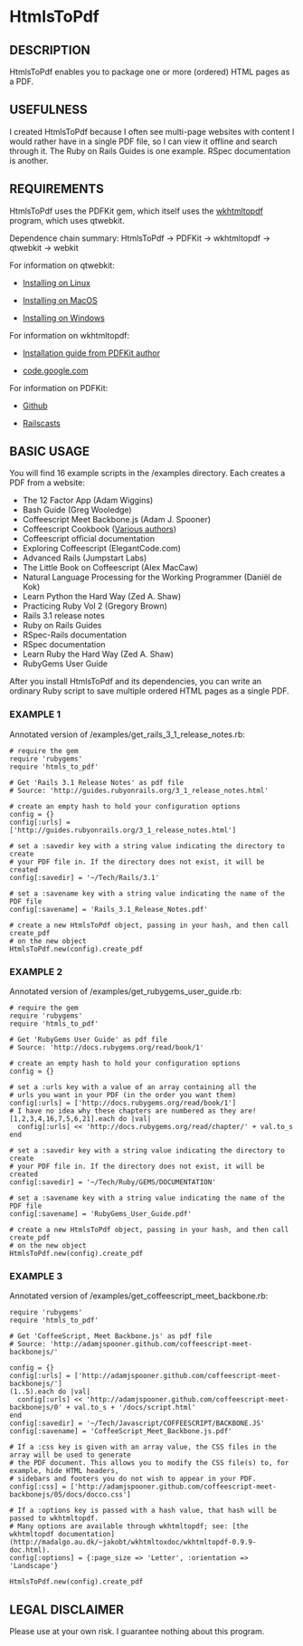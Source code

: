 # HtmlsToPdf

## DESCRIPTION

HtmlsToPdf enables you to package one or more (ordered) HTML pages as a PDF.

## USEFULNESS

I created HtmlsToPdf because I often see multi-page websites with content I would rather have in a single PDF file, so I can view it offline and search through it. The Ruby on Rails Guides is one example. RSpec documentation is another.

## REQUIREMENTS

HtmlsToPdf uses the PDFKit gem, which itself uses the [wkhtmltopdf](http://madalgo.au.dk/~jakobt/wkhtmltoxdoc/wkhtmltopdf-0.9.9-doc.html) program, which uses qtwebkit.

Dependence chain summary: HtmlsToPdf -> PDFKit -> wkhtmltopdf -> qtwebkit -> webkit

For information on qtwebkit:

- [Installing on Linux](http://trac.webkit.org/wiki/BuildingQtOnLinux)

- [Installing on MacOS](http://trac.webkit.org/wiki/BuildingQtOnOSX)

- [Installing on Windows](http://trac.webkit.org/wiki/BuildingQtOnWindows)

For information on wkhtmltopdf:

- [Installation guide from PDFKit author](https://github.com/pdfkit/PDFKit/wiki/Installing-WKHTMLTOPDF)

- [code.google.com](http://code.google.com/p/wkhtmltopdf/)

For information on PDFKit:

- [Github](https://github.com/pdfkit/PDFKit)

- [Railscasts](http://railscasts.com/episodes/220-pdfkit)

## BASIC USAGE

You will find 16 example scripts in the /examples directory. Each creates a PDF from a website:

- The 12 Factor App (Adam Wiggins)
- Bash Guide (Greg Wooledge)
- Coffeescript Meet Backbone.js (Adam J. Spooner)
- Coffeescript Cookbook ([Various authors](http://coffeescriptcookbook.com/authors))
- Coffeescript official documentation
- Exploring Coffeescript (ElegantCode.com)
- Advanced Rails (Jumpstart Labs)
- The Little Book on Coffeescript (Alex MacCaw)
- Natural Language Processing for the Working Programmer (Daniël de Kok)
- Learn Python the Hard Way (Zed A. Shaw)
- Practicing Ruby Vol 2 (Gregory Brown)
- Rails 3.1 release notes
- Ruby on Rails Guides
- RSpec-Rails documentation
- RSpec documentation
- Learn Ruby the Hard Way (Zed A. Shaw)
- RubyGems User Guide

After you install HtmlsToPdf and its dependencies, you can write an ordinary Ruby script to save multiple ordered HTML pages as a single PDF.

### EXAMPLE 1

Annotated version of /examples/get\_rails\_3\_1\_release\_notes.rb:

    # require the gem
    require 'rubygems'
    require 'htmls_to_pdf'

    # Get 'Rails 3.1 Release Notes' as pdf file
    # Source: 'http://guides.rubyonrails.org/3_1_release_notes.html'

    # create an empty hash to hold your configuration options
    config = {}
    config[:urls] = ['http://guides.rubyonrails.org/3_1_release_notes.html']

    # set a :savedir key with a string value indicating the directory to create
    # your PDF file in. If the directory does not exist, it will be created
    config[:savedir] = '~/Tech/Rails/3.1'

    # set a :savename key with a string value indicating the name of the PDF file
    config[:savename] = 'Rails_3.1_Release_Notes.pdf'

    # create a new HtmlsToPdf object, passing in your hash, and then call create_pdf
    # on the new object
    HtmlsToPdf.new(config).create_pdf

### EXAMPLE 2

Annotated version of /examples/get\_rubygems\_user\_guide.rb:

    # require the gem
    require 'rubygems'
    require 'htmls_to_pdf'

    # Get 'RubyGems User Guide' as pdf file
    # Source: 'http://docs.rubygems.org/read/book/1'

    # create an empty hash to hold your configuration options
    config = {}

    # set a :urls key with a value of an array containing all the 
    # urls you want in your PDF (in the order you want them)
    config[:urls] = ['http://docs.rubygems.org/read/book/1']
    # I have no idea why these chapters are numbered as they are!
    [1,2,3,4,16,7,5,6,21].each do |val|
      config[:urls] << 'http://docs.rubygems.org/read/chapter/' + val.to_s
    end

    # set a :savedir key with a string value indicating the directory to create
    # your PDF file in. If the directory does not exist, it will be created
    config[:savedir] = '~/Tech/Ruby/GEMS/DOCUMENTATION'

    # set a :savename key with a string value indicating the name of the PDF file
    config[:savename] = 'RubyGems_User_Guide.pdf'

    # create a new HtmlsToPdf object, passing in your hash, and then call create_pdf
    # on the new object
    HtmlsToPdf.new(config).create_pdf

### EXAMPLE 3

Annotated version of /examples/get\_coffeescript\_meet\_backbone.rb:

    require 'rubygems'
    require 'htmls_to_pdf'

    # Get 'CoffeeScript, Meet Backbone.js' as pdf file
    # Source: 'http://adamjspooner.github.com/coffeescript-meet-backbonejs/'

    config = {}
    config[:urls] = ['http://adamjspooner.github.com/coffeescript-meet-backbonejs/']
    (1..5).each do |val|
      config[:urls] << 'http://adamjspooner.github.com/coffeescript-meet-backbonejs/0' + val.to_s + '/docs/script.html'
    end
    config[:savedir] = '~/Tech/Javascript/COFFEESCRIPT/BACKBONE.JS'
    config[:savename] = 'CoffeeScript_Meet_Backbone.js.pdf'

    # If a :css key is given with an array value, the CSS files in the array will be used to generate
    # the PDF document. This allows you to modify the CSS file(s) to, for example, hide HTML headers,
    # sidebars and footers you do not wish to appear in your PDF.
    config[:css] = ['http://adamjspooner.github.com/coffeescript-meet-backbonejs/05/docs/docco.css']

    # If a :options key is passed with a hash value, that hash will be passed to wkhtmltopdf.
    # Many options are available through wkhtmltopdf; see: [the wkhtmltopdf documentation](http://madalgo.au.dk/~jakobt/wkhtmltoxdoc/wkhtmltopdf-0.9.9-doc.html).
    config[:options] = {:page_size => 'Letter', :orientation => 'Landscape'}

    HtmlsToPdf.new(config).create_pdf

## LEGAL DISCLAIMER

Please use at your own risk. I guarantee nothing about this program.


